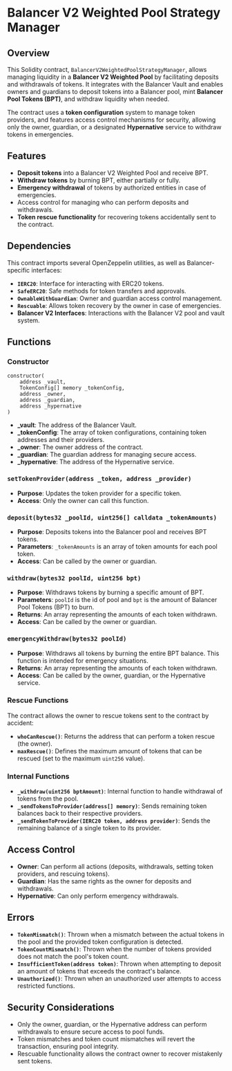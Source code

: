 # Balancer V2 Weighted Pool Strategy Manager

## Overview

This Solidity contract, `BalancerV2WeightedPoolStrategyManager`, allows managing liquidity in a **Balancer V2 Weighted Pool** by facilitating deposits and withdrawals of tokens. It integrates with the Balancer Vault and enables owners and guardians to deposit tokens into a Balancer pool, mint **Balancer Pool Tokens (BPT)**, and withdraw liquidity when needed.

The contract uses a **token configuration** system to manage token providers, and features access control mechanisms for security, allowing only the owner, guardian, or a designated **Hypernative** service to withdraw tokens in emergencies.

## Features

- **Deposit tokens** into a Balancer V2 Weighted Pool and receive BPT.
- **Withdraw tokens** by burning BPT, either partially or fully.
- **Emergency withdrawal** of tokens by authorized entities in case of emergencies.
- Access control for managing who can perform deposits and withdrawals.
- **Token rescue functionality** for recovering tokens accidentally sent to the contract.

## Dependencies

This contract imports several OpenZeppelin utilities, as well as Balancer-specific interfaces:

- **`IERC20`**: Interface for interacting with ERC20 tokens.
- **`SafeERC20`**: Safe methods for token transfers and approvals.
- **`OwnableWithGuardian`**: Owner and guardian access control management.
- **`Rescuable`**: Allows token recovery by the owner in case of emergencies.
- **Balancer V2 Interfaces**: Interactions with the Balancer V2 pool and vault system.

## Functions

### Constructor

```solidity
constructor(
    address _vault,
    TokenConfig[] memory _tokenConfig,
    address _owner,
    address _guardian,
    address _hypernative
)
```

- **_vault**: The address of the Balancer Vault.
- **_tokenConfig**: The array of token configurations, containing token addresses and their providers.
- **_owner**: The owner address of the contract.
- **_guardian**: The guardian address for managing secure access.
- **_hypernative**: The address of the Hypernative service.

### `setTokenProvider(address _token, address _provider)`

- **Purpose**: Updates the token provider for a specific token.
- **Access**: Only the owner can call this function.

### `deposit(bytes32 _poolId, uint256[] calldata _tokenAmounts)`

- **Purpose**: Deposits tokens into the Balancer pool and receives BPT tokens.
- **Parameters**: `_tokenAmounts` is an array of token amounts for each pool token.
- **Access**: Can be called by the owner or guardian.

### `withdraw(bytes32 poolId, uint256 bpt)`

- **Purpose**: Withdraws tokens by burning a specific amount of BPT.
- **Parameters**: `poolId` is the id of pool and `bpt` is the amount of Balancer Pool Tokens (BPT) to burn.
- **Returns**: An array representing the amounts of each token withdrawn.
- **Access**: Can be called by the owner or guardian.

### `emergencyWithdraw(bytes32 poolId)`

- **Purpose**: Withdraws all tokens by burning the entire BPT balance. This function is intended for emergency situations.
- **Returns**: An array representing the amounts of each token withdrawn.
- **Access**: Can be called by the owner, guardian, or the Hypernative service.

### Rescue Functions

The contract allows the owner to rescue tokens sent to the contract by accident:

- **`whoCanRescue()`**: Returns the address that can perform a token rescue (the owner).
- **`maxRescue()`**: Defines the maximum amount of tokens that can be rescued (set to the maximum `uint256` value).

### Internal Functions

- **`_withdraw(uint256 bptAmount)`**: Internal function to handle withdrawal of tokens from the pool.
- **`_sendTokensToProvider(address[] memory)`**: Sends remaining token balances back to their respective providers.
- **`_sendTokenToProvider(IERC20 token, address provider)`**: Sends the remaining balance of a single token to its provider.

## Access Control

- **Owner**: Can perform all actions (deposits, withdrawals, setting token providers, and rescuing tokens).
- **Guardian**: Has the same rights as the owner for deposits and withdrawals.
- **Hypernative**: Can only perform emergency withdrawals.

## Errors

- **`TokenMismatch()`**: Thrown when a mismatch between the actual tokens in the pool and the provided token configuration is detected.
- **`TokenCountMismatch()`**: Thrown when the number of tokens provided does not match the pool's token count.
- **`InsufficientToken(address token)`**: Thrown when attempting to deposit an amount of tokens that exceeds the contract's balance.
- **`Unauthorized()`**: Thrown when an unauthorized user attempts to access restricted functions.

## Security Considerations

- Only the owner, guardian, or the Hypernative address can perform withdrawals to ensure secure access to pool funds.
- Token mismatches and token count mismatches will revert the transaction, ensuring pool integrity.
- Rescuable functionality allows the contract owner to recover mistakenly sent tokens.
